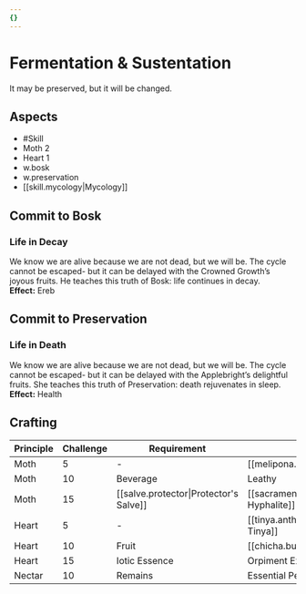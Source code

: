 ```yaml
---
{}
---
```

# Fermentation & Sustentation
It may be preserved, but it will be changed.
## Aspects
- #Skill
- Moth 2
- Heart 1
- w.bosk
- w.preservation
- [[skill.mycology|Mycology]]
## Commit to Bosk
### Life in Decay
We know we are alive because we are not dead, but we will be. The cycle cannot be escaped- but it can be delayed with the Crowned Growth’s joyous fruits. He teaches this truth of Bosk: life continues in decay.<br>
**Effect:** Ereb
## Commit to Preservation
### Life in Death
We know we are alive because we are not dead, but we will be. The cycle cannot be escaped- but it can be delayed with the Applebright’s delightful fruits. She teaches this truth of Preservation: death rejuvenates in sleep.<br>
**Effect:** Health

## Crafting
| Principle | Challenge | Requirement                            | Result                                       |
| --------- | --------- | -------------------------------------- | -------------------------------------------- |
| Moth      | 5         | -                                      | [[melipona.comb\|Melipona Comb]]             |
| Moth      | 10        | Beverage                               | Leathy                                       |
| Moth      | 15        | [[salve.protector\|Protector's Salve]] | [[sacrament.hyphalite\|Sacrament Hyphalite]] |
| Heart     | 5         | -                                      | [[tinya.anthropoderm\|Anthropoderm Tinya]]   |
| Heart     | 10        | Fruit                                  | [[chicha.bullido\|Chicha Bullido]]           |
| Heart     | 15        | Iotic Essence                          | Orpiment Exultant                            |
| Nectar    | 10        | Remains                                | Essential Periost                            |

